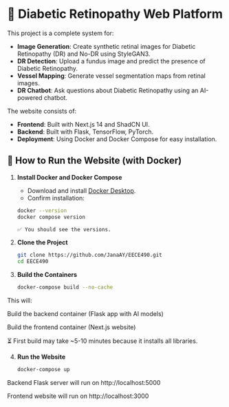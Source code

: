 # 🌟 Diabetic Retinopathy Web Platform

This project is a complete system for:
- **Image Generation**: Create synthetic retinal images for Diabetic Retinopathy (DR) and No-DR using StyleGAN3.
- **DR Detection**: Upload a fundus image and predict the presence of Diabetic Retinopathy.
- **Vessel Mapping**: Generate vessel segmentation maps from retinal images.
- **DR Chatbot**: Ask questions about Diabetic Retinopathy using an AI-powered chatbot.

The website consists of:
- **Frontend**: Built with Next.js 14 and ShadCN UI.
- **Backend**: Built with Flask, TensorFlow, PyTorch.
- **Deployment**: Using Docker and Docker Compose for easy installation.

## 🚀 How to Run the Website (with Docker)

1. **Install Docker and Docker Compose**

   - Download and install [Docker Desktop](https://www.docker.com/products/docker-desktop/).
   - Confirm installation:
   
   ```bash
   docker --version
   docker compose version

   ✅ You should see the versions.

2. **Clone the Project**
   
   ```bash
   git clone https://github.com/JanaAY/EECE490.git
   cd EECE490

3. **Build the Containers**
   
   ```bash
   docker-compose build --no-cache
   
This will:

Build the backend container (Flask app with AI models)

Build the frontend container (Next.js website)

⏳ First build may take ~5-10 minutes because it installs all libraries.

4. **Run the Website**
   
   ```bash
   docker-compose up

Backend Flask server will run on http://localhost:5000

Frontend website will run on http://localhost:3000
